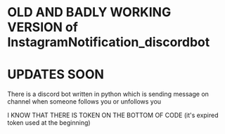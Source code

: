 # OLD AND BADLY WORKING VERSION of InstagramNotification_discordbot
# UPDATES SOON

There is a discord bot written in python which is sending message on channel when someone follows you or unfollows you

I KNOW THAT THERE IS TOKEN ON THE BOTTOM OF CODE (it's expired token used at the beginning)
